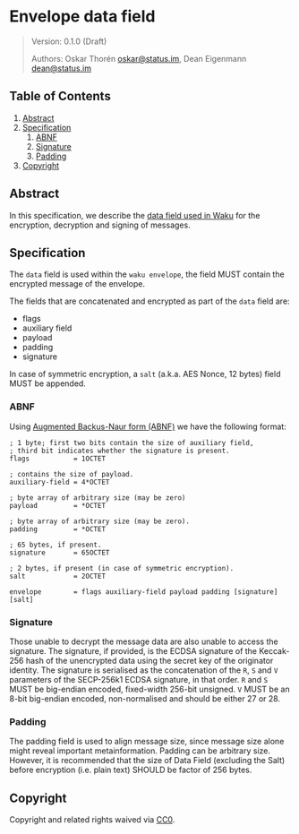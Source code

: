 # Envelope data field

> Version: 0.1.0 (Draft)
> 
> Authors: Oskar Thorén <oskar@status.im>, Dean Eigenmann <dean@status.im>

## Table of Contents

 1. [Abstract](#abstract)
 2. [Specification](#specification)
    1. [ABNF](#abnf)
    2. [Signature](#signature)
    3. [Padding](#padding)
 3. [Copyright](#copyright)

## Abstract

In this specification, we describe the [data field used in Waku](./waku.md#abnf-specification) for the encryption, decryption and signing of messages.

## Specification

The `data` field is used within the `waku envelope`, the field MUST contain the encrypted message of the envelope.

The fields that are concatenated and encrypted as part of the `data` field are:
 - flags
 - auxiliary field
 - payload
 - padding
 - signature
 
In case of symmetric encryption, a `salt`  (a.k.a. AES Nonce, 12 bytes) field MUST be appended. 

### ABNF

Using [Augmented Backus-Naur form (ABNF)](https://tools.ietf.org/html/rfc5234) we have the following format:

```
; 1 byte; first two bits contain the size of auxiliary field, 
; third bit indicates whether the signature is present.
flags           = 1OCTET

; contains the size of payload.
auxiliary-field = 4*OCTET

; byte array of arbitrary size (may be zero)
payload         = *OCTET

; byte array of arbitrary size (may be zero).
padding         = *OCTET

; 65 bytes, if present.
signature       = 65OCTET

; 2 bytes, if present (in case of symmetric encryption).
salt            = 2OCTET

envelope        = flags auxiliary-field payload padding [signature] [salt]
```

### Signature

Those unable to decrypt the message data are also unable to access the signature. The signature, if provided, is the ECDSA signature of the Keccak-256 hash of the unencrypted data using the secret key of the originator identity. The signature is serialised as the concatenation of the `R`, `S` and `V` parameters of the SECP-256k1 ECDSA signature, in that order. `R` and `S` MUST be big-endian encoded, fixed-width 256-bit unsigned. `V` MUST be an 8-bit big-endian encoded, non-normalised and should be either 27 or 28.

### Padding

The padding field is used to align message size, since message size alone might reveal important metainformation. Padding can be arbitrary size. However, it is recommended that the size of Data Field (excluding the Salt) before encryption (i.e. plain text) SHOULD be factor of 256 bytes.

## Copyright

Copyright and related rights waived via [CC0](https://creativecommons.org/publicdomain/zero/1.0/).
